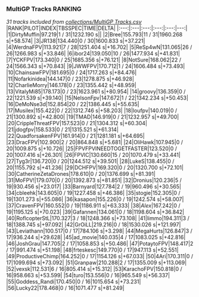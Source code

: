 ### MultiGP Tracks RANKING
*31 tracks included from [collections/MultiGP Tracks.csv](/collections/MultiGP%20Tracks.csv)*
|RANK|PILOT|INDEX|TBSSPEC|TIME|DELTA|
|:---:|:---|:---:|:---:|:---:|---:|
|1|DirtyMuffin|97.219|1 / 31|1232.190 s||
|2|Bree|155.793|11 / 31|1960.268 s|+58.574|
|3|JR138|134.440|0 / 30|1600.833 s|+37.221|
|4|WerdnaFPV|113.921|7 / 28|1251.404 s|+16.702|
|5|ReSp4wN|131.065|26 / 26|1266.983 s|+33.846|
|6|ibor24|139.050|10 / 26|1477.934 s|+41.831|
|7|YCKFPV|173.340|0 / 25|1685.356 s|+76.121|
|8|NotSure|168.062|22 / 24|1566.343 s|+70.843|
|9|JWWFPV|170.712|1 / 24|1606.484 s|+73.493|
|10|ChainsawFPV|181.695|0 / 24|1717.263 s|+84.476|
|11|Nofarkinidea|144.147|0 / 23|1278.875 s|+46.928|
|12|CharlieMorry|146.178|0 / 23|1355.442 s|+48.959|
|13|VitalyMi85|178.173|0 / 23|1623.961 s|+80.954|
|14|groovy|136.359|0 / 22|1221.539 s|+39.140|
|15|NelsonFpv|147.672|1 / 22|1342.234 s|+50.453|
|16|DeMoNse3d|152.854|20 / 22|1386.445 s|+55.635|
|17|Musilex|155.422|0 / 22|1312.746 s|+58.203|
|18|loufpv|140.019|0 / 21|1300.892 s|+42.800|
|19|TMAD|146.919|0 / 21|1232.957 s|+49.700|
|20|CrippleThreatFPV|157.523|0 / 21|1304.312 s|+60.304|
|21|jdogfpv|158.533|0 / 21|1315.521 s|+61.314|
|22|QuadforsakenFPV|161.914|0 / 21|1281.181 s|+64.695|
|23|DracFPV|102.900|2 / 20|864.848 s|+5.681|
|24|OliHawk|107.945|0 / 20|1009.875 s|+10.726|
|25|FPVFPVINEEDTOGETFASTER|123.520|0 / 20|1007.416 s|+26.301|
|26|FPVlC|130.660|15 / 20|1070.479 s|+33.441|
|27|Tyg3r|136.720|0 / 20|1244.512 s|+39.501|
|28|LukeS|138.455|0 / 20|1155.792 s|+41.236|
|29|DCHFPV|169.320|0 / 20|1320.700 s|+72.101|
|30|CatherineZetaDrones|178.610|0 / 20|1376.699 s|+81.391|
|31|MoFPV!|179.070|0 / 20|1392.873 s|+81.851|
|32|Dronius|120.236|5 / 19|930.456 s|+23.017|
|33|Barnyard|127.784|2 / 19|960.496 s|+30.565|
|34|cbleehk|143.605|0 / 19|1227.458 s|+46.386|
|35|stogie|152.305|0 / 19|1301.273 s|+55.086|
|36|kasapon|155.226|0 / 19|1242.574 s|+58.007|
|37|CravenFPV|160.552|0 / 19|1186.911 s|+63.333|
|38|_Alex_|167.242|0 / 19|1195.125 s|+70.023|
|39|Gafannen|134.061|0 / 18|1198.604 s|+36.842|
|40|RoflcopterStL|170.327|3 / 18|1248.366 s|+73.108|
|41|limmo|194.311|3 / 18|1388.745 s|+97.092|
|42|GrOiLL|219.216|0 / 18|1530.026 s|+121.997|
|43|Leviathann|100.517|0 / 17|784.106 s|+3.298|
|44|MegaHurts|126.847|3 / 17|936.244 s|+29.628|
|45|ad_movie|140.035|4 / 17|1083.025 s|+42.816|
|46|JoshGrau|147.705|2 / 17|1058.853 s|+50.486|
|47|PotaytoFPV|148.417|2 / 17|991.474 s|+51.198|
|48|frteskesc|149.770|0 / 17|947.113 s|+52.551|
|49|ProductiveChimp|164.252|0 / 17|1154.126 s|+67.033|
|50|4Ari|170.311|0 / 17|1099.694 s|+73.092|
|51|Granpaw|210.288|2 / 17|1355.009 s|+113.069|
|52|vexsk|112.531|6 / 16|805.414 s|+15.312|
|53|KarachoFPV|150.818|0 / 16|958.663 s|+53.599|
|54|turo|153.556|0 / 16|965.549 s|+56.337|
|55|Goddess_Randi|170.450|0 / 16|1015.654 s|+73.231|
|56|Lucky22|178.468|0 / 16|1071.477 s|+81.249|
